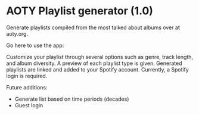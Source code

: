 # AOTY Playlist generator (1.0)

Generate playlists compiled from the most talked about albums over at aoty.org.

Go here to use the app: 

Customize your playlist through several options such as genre, track length, and album diversity. A preview of each playlist type is given. Generated playlists are linked and added to your Spotify account. Currently, a Spotify login is required.

Future additions: 
- Generate list based on time periods (decades)
- Guest login


